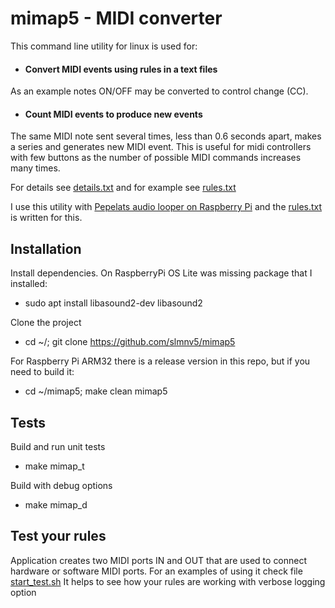 
# mimap5 - MIDI converter

This command line utility for linux is used for:

- #### Convert MIDI events using rules in a text files
As an example notes ON/OFF may be converted to control change (CC).

- #### Count MIDI events to produce new events
The same MIDI note sent several times, less than 0.6 seconds apart, makes a series and generates new MIDI event.
This is useful for midi controllers with few buttons as the number of possible MIDI commands increases many times.

For details see [details.txt](details.txt) and for example see [rules.txt](rules.txt)

I use this utility with [Pepelats audio looper on Raspberry Pi](https://github.com/slmnv5/pepelats.git) and the [rules.txt](rules.txt) is written for this.

## Installation
Install dependencies. On RaspberryPi OS Lite was missing package that I installed:
- sudo apt install libasound2-dev libasound2

Clone the project
- cd ~/; git clone https://github.com/slmnv5/mimap5

For Raspberry Pi ARM32 there is a release version in this repo, but if you need to build it:
- cd ~/mimap5; make clean mimap5



## Tests
Build and run unit tests
- make mimap_t

Build with debug options
- make mimap_d 

## Test your rules
Application creates two MIDI ports IN and OUT that are used to connect hardware or software MIDI ports.
For an examples of using it check file [start_test.sh](start_test.sh)
It helps to see how your rules are working with verbose logging option


